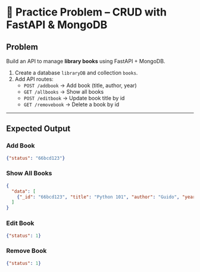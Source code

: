 # 📝 Practice Problem – CRUD with FastAPI & MongoDB

## Problem
Build an API to manage **library books** using FastAPI + MongoDB.

1. Create a database `libraryDB` and collection `books`.
2. Add API routes:
   - `POST /addbook` → Add book (title, author, year)
   - `GET /allbooks` → Show all books
   - `POST /editbook` → Update book title by id
   - `GET /removebook` → Delete a book by id

---

## Expected Output

### Add Book
```json
{"status": "66bcd123"}
````

### Show All Books

```json
{
  "data": [
    {"_id": "66bcd123", "title": "Python 101", "author": "Guido", "year": 2020}
  ]
}
```

### Edit Book

```json
{"status": 1}
```

### Remove Book

```json
{"status": 1}
```

